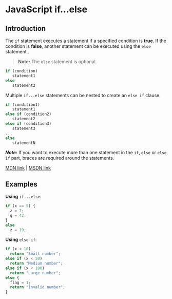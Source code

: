 # JavaScript if...else

## Introduction

The `if` statement executes a statement if a specified condition is **true**. If the condition is **false**, another statement can be executed using the `else` statement..

> **Note:** The `else` statement is optional.

```javascript
if (condition)
   statement1
else
   statement2
```

Multiple `if...else` statements can be nested to create an `else if` clause.

```javascript
if (condition1)
   statement1
else if (condition2)
   statement2
else if (condition3)
   statement3
...
else
   statementN
```

_**Note:**_ If you want to execute more than one statement in the `if`, `else` or `else if` part, braces are required around the statements.

[MDN link](https://developer.mozilla.org/en-US/docs/Web/JavaScript/Reference/Statements/if...else) | [MSDN link](https://msdn.microsoft.com/en-us/library/85yyde5c.aspx)

## Examples

**Using** `if...else`:

```javascript
if (x == 5) {
  z = 7;
  q = 42;
}
else
  z = 19;
```

**Using** `else if`:

```javascript
if (x < 10)
  return "Small number";
else if (x < 50)
  return "Medium number";
else if (x < 100)
  return "Large number";
else {
  flag = 1;
  return "Invalid number";
}
```
